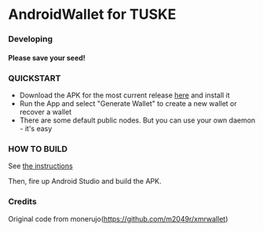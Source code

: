 # AndroidWallet for TUSKE


### Developing

#### Please save your seed!

### QUICKSTART
- Download the APK for the most current release [here](https://github.com/tuskeNetwork/AndroidWallet/releases) and install it
- Run the App and select "Generate Wallet" to create a new wallet or recover a wallet
- There are some default public nodes. But you can use your own daemon - it's easy


### HOW TO BUILD

See [the instructions](doc/BUILDING-external-libs.md)

Then, fire up Android Studio and build the APK.


### Credits
Original code from monerujo(https://github.com/m2049r/xmrwallet)